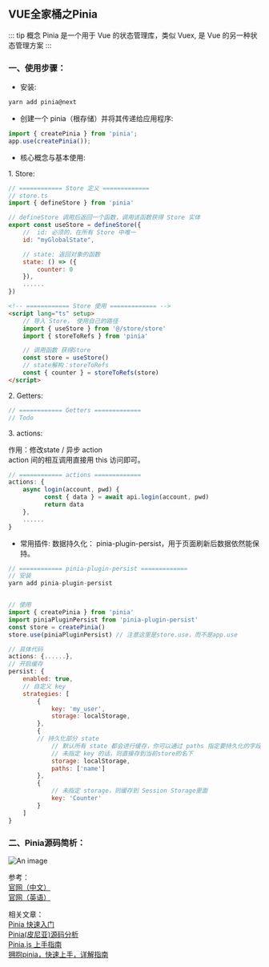 ## VUE全家桶之Pinia
::: tip 概念
Pinia 是一个用于 Vue 的状态管理库，类似 Vuex, 是 Vue 的另一种状态管理方案
:::

### 一、使用步骤：
+ 安装:
```js
yarn add pinia@next
```

+ 创建一个 pinia（根存储）并将其传递给应用程序:
```js
import { createPinia } from 'pinia';
app.use(createPinia());
```

+ 核心概念与基本使用:
<p>1. Store:</p>

```js
// ============ Store 定义 =============
// store.ts
import { defineStore } from 'pinia'

// defineStore 调用后返回一个函数，调用该函数获得 Store 实体
export const useStore = defineStore({
    //  id: 必须的，在所有 Store 中唯一
    id: "myGlobalState",

    // state: 返回对象的函数
    state: () => ({
        counter: 0
    }),
    ......
})
```

```html
<!-- ============ Store 使用 ============= -->
<script lang="ts" setup>
    // 导入 Store， 使用自己的路径
    import { useStore } from '@/store/store'
    import { storeToRefs } from 'pinia'

    // 调用函数 获得Store
    const store = useStore()
    // state解构：storeToRefs
    const { counter } = storeToRefs(store)
</script>
```

<p>2. Getters:</p>

```js
// ============ Getters =============
// Todo
```

<p>3. actions:</p>
作用：修改state / 异步 action <br/>
action 间的相互调用直接用 this 访问即可。

```js
// ============ actions =============
actions: {
    async login(account, pwd) {
          const { data } = await api.login(account, pwd)
          return data
    },
    ......
}
```

+ 常用插件:
数据持久化： pinia-plugin-persist，用于页面刷新后数据依然能保持。
```js
// ============ pinia-plugin-persist =============
// 安装
yarn add pinia-plugin-persist


// 使用
import { createPinia } from 'pinia'
import piniaPluginPersist from 'pinia-plugin-persist'
const store = createPinia()
store.use(piniaPluginPersist) // 注意这里是store.use，而不是app.use

// 具体代码
actions: {......},
// 开启缓存
persist: {
    enabled: true,
    // 自定义 key
    strategies: [
        {
            key: 'my_user',
            storage: localStorage,
        },
        {
        // 持久化部分 state
            // 默认所有 state 都会进行缓存，你可以通过 paths 指定要持久化的字段，其他的则不会进行持久化。
            // 未指定 key 的话，则直接存到当前store的名下
            storage: localStorage,
            paths: ['name']
        },
        {
            // 未指定 storage，则缓存到 Session Storage里面
            key: 'Counter'
        }
    ]
}
```

### 二、Pinia源码简析：
![An image](@/prev/pinia.png)



参考：<br />
<a href="https://pinia.web3doc.top/" target="_blank">官网（中文）</a><br />
<a href="https://pinia.vuejs.org/" target="_blank">官网（英语）</a><br />

相关文章：<br />
<a href="https://segmentfault.com/a/1190000040373313" target="_blank">Pinia 快速入门</a><br />
<a href="https://juejin.cn/post/7031727358369333279" target="_blank">Pinia(皮尼亚)源码分析</a><br />
<a href="https://segmentfault.com/a/1190000041246156" target="_blank">Pinia.js 上手指南</a><br />
<a href="https://juejin.cn/post/7063376847198748702" target="_blank">拥抱pinia，快速上手，详解指南</a><br />

